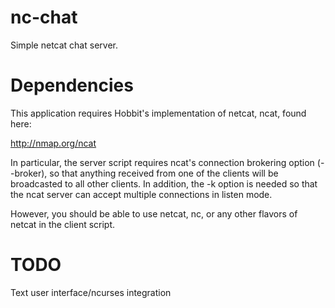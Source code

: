 nc-chat
=======

Simple netcat chat server. 


Dependencies
=======
This application requires Hobbit's implementation of netcat, ncat, found here: 

http://nmap.org/ncat 


In particular, the server script requires ncat's connection brokering option (--broker), so that anything received from one of the clients will be broadcasted to all other clients. In addition, the -k option is needed so that
the ncat server can accept multiple connections in listen mode. 


However, you should be able to use netcat, nc, or any other flavors of netcat in the client script. 

TODO
=======
Text user interface/ncurses integration